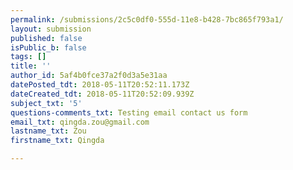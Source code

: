 ```yaml
---
permalink: /submissions/2c5c0df0-555d-11e8-b428-7bc865f793a1/
layout: submission
published: false
isPublic_b: false
tags: []
title: ''
author_id: 5af4b0fce37a2f0d3a5e31aa
datePosted_tdt: 2018-05-11T20:52:11.173Z
dateCreated_tdt: 2018-05-11T20:52:09.939Z
subject_txt: '5'
questions-comments_txt: Testing email contact us form
email_txt: qingda.zou@gmail.com
lastname_txt: Zou
firstname_txt: Qingda

---
```



